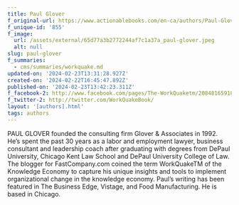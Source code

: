 ```yaml
---
title: Paul Glover
f_original-url: https://www.actionablebooks.com/en-ca/authors/Paul-Glover/
f_unique-id: '855'
f_image:
  url: /assets/external/65d77a3b2772244af7c1a37a_paul-glover.jpeg
  alt: null
slug: paul-glover
f_summaries:
  - cms/summaries/workquake.md
updated-on: '2024-02-23T13:31:28.927Z'
created-on: '2024-02-22T16:45:47.892Z'
published-on: '2024-02-23T13:42:23.311Z'
f_facebook-2: http://www.facebook.com/pages/The-WorkQuaketm/208481659185990
f_twitter-2: http://twitter.com/WorkQuakeBook/
layout: '[authors].html'
tags: authors
---
```


PAUL GLOVER founded the consulting firm Glover & Associates in 1992. He’s spent the past 30 years as a labor and employment lawyer, business consultant and leadership coach after graduating with degrees from DePaul University, Chicago Kent Law School and DePaul University College of Law. The blogger for FastCompany.com coined the term WorkQuakeTM of the Knowledge Economy to capture his unique insights and tools to implement organizational change in the knowledge economy. Paul’s writing has been featured in The Business Edge, Vistage, and Food Manufacturing. He is based in Chicago.
